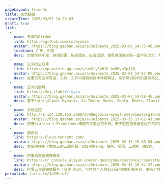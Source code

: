 ```yaml
---
pageLayout: friends
title: 友情链接
createTime: 2025/03/07 14:22:03
draft: true
list:
  -
    name: 云泽的GitHub
    link: https://github.com/codeyunze
    avatar: https://blog.gaohan.asia/a/Snipaste_2025-03-06_14-35-40.png
    location: 广州，中国
    desc: 即使举棋不定，徘徊如雾，纵会错失，纵会退却，但灵魂深处总有一盏不灭的灯，照亮犹豫者终将迈出的那一步。
  -
    name: 云泽的公众号
    link: https://mp.weixin.qq.com/s/nmSlyEo5lK_bo9Ovh7p4tQ
    avatar: https://blog.gaohan.asia/a/Snipaste_2025-03-07_14-53-09.png
    desc: 这里没有玄学黑话，只有：工作中遇到的技术难题解法、亲手调试的代码避坑笔记、新框架落地的经验复盘。程序员写程序员的生存指南，用最直白的语言啃最硬的骨头。
  -
    name: 云泽的商城
    link: https://3xj.club/#/login
    avatar: https://blog.gaohan.asia/a/Snipaste_2025-03-07_14-58-46.png
    desc: 基于SpringCloud、Mybatis、Sa-Token、Nacos、Seata、Redis、Elasticsearch、Rabbitmq、腾讯云COS对象存储开发的商城系统。
  -
    name: 系统监控
    link: http://8.134.220.153:3000/d/MQWgroiiz/mysql-overview?orgId=1&refresh=5s
    avatar: https://blog.gaohan.asia/a/Snipaste_2025-03-15_17-02-41.png
    desc: 使用Grafana + Prometheus搭建的性能监控系统。用于监控服务器各组件的资源使用情况。
  -
    name: 腾讯云
    link: https://cloud.tencent.com/
    avatar: https://blog.gaohan.asia/a/Snipaste_2025-03-15_15-40-54.png
    desc: 本系统使用了腾讯云的云服务器、COS对象存储、域名、短信、云解析 DNS等。
  -
    name: 阿里云容器镜像服务
    link: https://cr.console.aliyun.com/cn-guangzhou/instance/repositories
    avatar: https://blog.gaohan.asia/a/Snipaste_2025-03-15_15-34-27.png
    desc: 阿里云容器镜像服务（简称 ACR），可作为个人的docker镜像托管平台，支持全球同步加速、大规模/大镜像分发加速、多代码源构建加速等全链路提效。
permalink: /article/4o99lto5/
---
```

